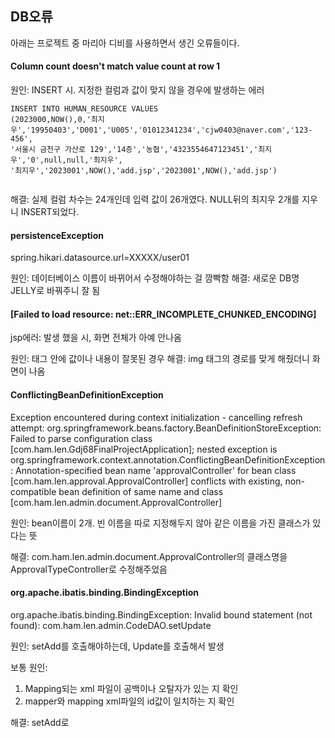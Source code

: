 ## DB오류

아래는 프로젝트 중 마리아 디비를 사용하면서 생긴 오류들이다.

#### Column count doesn't match value count at row 1

원인: INSERT 시. 지정한 컬럼과 값이 맞지 않을 경우에 발생하는 에러
```
INSERT INTO HUMAN_RESOURCE VALUES 
(2023000,NOW(),0,'최지우','19950403','D001','U005','01012341234','cjw0403@naver.com','123-456',
'서울시 금천구 가산로 129','14층','농협','4323554647123451','최지우','0',null,null,'최지우',
'최지우','2023001',NOW(),'add.jsp','2023001',NOW(),'add.jsp')


```
해결: 실제 컬럼 차수는 24개인데 입력 값이 26개였다.
NULL뒤의 최지우 2개를 지우니 INSERT되었다.

#### persistenceException

spring.hikari.datasource.url=XXXXX/user01

원인: 데이터베이스 이름이 바뀌어서 수정해야하는 걸 깜빡함
해결: 새로운 DB명 JELLY로 바꿔주니 잘 됨
 



#### [Failed to load resource: net::ERR_INCOMPLETE_CHUNKED_ENCODING]

jsp에러: 발생 했을 시, 화면 전체가 아예 안나옴

원인: 태그 안에 값이나 내용이 잘못된 경우
해결: img 태그의 경로를 맞게 해줬더니 화면이 나옴

#### ConflictingBeanDefinitionException

Exception encountered during context initialization - cancelling refresh attempt: org.springframework.beans.factory.BeanDefinitionStoreException: Failed to parse configuration class [com.ham.len.Gdj68FinalProjectApplication]; nested exception is org.springframework.context.annotation.ConflictingBeanDefinitionException: Annotation-specified bean name 'approvalController' for bean class [com.ham.len.approval.ApprovalController] conflicts with existing, non-compatible bean definition of same name and class [com.ham.len.admin.document.ApprovalController]

원인: bean이름이 2개. 빈 이름을 따로 지정해두지 않아 같은 이름을 가진 클래스가 있다는 뜻

해결: com.ham.len.admin.document.ApprovalController의 클래스명을 ApprovalTypeController로 수정해주었음


#### org.apache.ibatis.binding.BindingException

org.apache.ibatis.binding.BindingException: Invalid bound statement (not found): com.ham.len.admin.CodeDAO.setUpdate

원인: setAdd를 호출해야하는데, Update를 호출해서 발생

보통 원인:
1. Mapping되는 xml 파일이 공백이나 오탈자가 있는 지 확인
2. mapper와 mapping xml파일의 id값이 일치하는 지 확인

해결: setAdd로